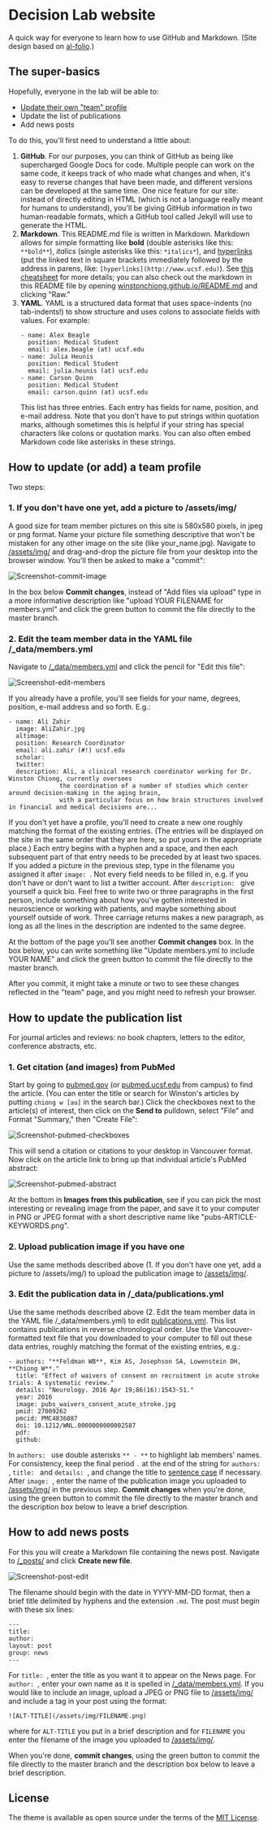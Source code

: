 # Decision Lab website

A quick way for everyone to learn how to use GitHub and Markdown. (Site design based on [al-folio](https://github.com/alshedivat/al-folio).)

## The super-basics
Hopefully, everyone in the lab will be able to:
- [Update their own "team" profile](#how-to-update-or-add-a-team-profile)
- Update the list of publications
- Add news posts

To do this, you'll first need to understand a little about: 
1. **GitHub**. For our purposes, you can think of GitHub as being like supercharged Google Docs for code. Multiple people can work on the same code, it keeps track of who made what changes and when, it's easy to reverse changes that have been made, and different versions can be developed at the same time. One nice feature for our site: instead of directly editing in HTML (which is not a language really meant for humans to understand), you'll be giving GitHub information in two human-readable formats, which a GitHub tool called Jekyll will use to generate the HTML. 
2. **Markdown**. This README.md file is written in Markdown. Markdown allows for simple formatting like **bold** (double asterisks like this: `**bold**`), *italics* (single asterisks like this: `*italics*`), and [hyperlinks](http://www.ucsf.edu) (put the linked text in square brackets immediately followed by the address in parens, like: `[hyperlinks](http://www.ucsf.edu)`). See [this cheatsheet](https://github.com/adam-p/markdown-here/wiki/Markdown-Cheatsheet) for more details; you can also check out the markdown in this README file by opening [winstonchiong.github.io/README.md](https://github.com/winstonchiong/winstonchiong.github.io/blob/master/README.md) and clicking "Raw."
3. **YAML**. YAML is a structured data format that uses space-indents (no tab-indents!) to show structure and uses colons to associate fields with values. For example:
    ```
    - name: Alex Beagle
      position: Medical Student
      email: alex.beagle (at) ucsf.edu
    - name: Julia Heunis
      position: Medical Student
      email: julia.heunis (at) ucsf.edu
    - name: Carson Quinn
      position: Medical Student
      email: carson.quinn (at) ucsf.edu
    ```
    This list has three entries. Each entry has fields for name, position, and e-mail address. Note that you don't have to put strings within quotation marks, although sometimes this is helpful if your string has special characters like colons or quotation marks. You can also often embed Markdown code like asterisks in these strings. 
    
## How to update (or add) a team profile
Two steps:
### 1. If you don't have one yet, add a picture to /assets/img/
A good size for team member pictures on this site is 580x580 pixels, in jpeg or png format. Name your picture file something descriptive that won't be mistaken for any other image on the site (like your_name.jpg). Navigate to [/assets/img/](https://github.com/winstonchiong/winstonchiong.github.io/tree/master/assets/img) and drag-and-drop the picture file from your desktop into the browser window. You'll then be asked to make a "commit":

![Screenshot-commit-image](/assets/img/site_readme_02_commit_image.png)

In the box below **Commit changes**, instead of "Add files via upload" type in a more informative description like "upload YOUR FILENAME for members.yml" and click the green button to commit the file directly to the master branch.

### 2. Edit the team member data in the YAML file /_data/members.yml
Navigate to [/_data/members.yml](https://github.com/winstonchiong/winstonchiong.github.io/blob/master/_data/members.yml) and click the pencil for "Edit this file":

![Screenshot-edit-members](/assets/img/site_readme_01_edit_data_members.png)

If you already have a profile, you'll see fields for your name, degrees, position, e-mail address and so forth. E.g.:

```
- name: Ali Zahir
  image: AliZahir.jpg
  altimage: 
  position: Research Coordinator
  email: ali.zahir (#!) ucsf.edu
  scholar: 
  twitter: 
  description: Ali, a clinical research coordinator working for Dr. Winston Chiong, currently oversees 
              the coordination of a number of studies which center around decision-making in the aging brain, 
              with a particular focus on how brain structures involved in financial and medical decisions are...
```
If you don't yet have a profile, you'll need to create a new one roughly matching the format of the existing entries. (The entries will be displayed on the site in the same order that they are here, so put yours in the appropriate place.) Each entry begins with a hyphen and a space, and then each subsequent part of that entry needs to be preceded by at least two spaces. If you added a picture in the previous step, type in the filename you assigned it after `image: `. Not every field needs to be filled in, e.g. if you don't have or don't want to list a twitter account. After `description: ` give yourself a quick bio. Feel free to write two or three paragraphs in the first person, include something about how you've gotten interested in neuroscience or working with patients, and maybe something about yourself outside of work. Three carriage returns makes a new paragraph, as long as all the lines in the description are indented to the same degree. 

At the bottom of the page you'll see another **Commit changes** box. In the box below, you can write something like "Update members.yml to include YOUR NAME" and click the green button to commit the file directly to the master branch. 

After you commit, it might take a minute or two to see these changes reflected in the "team" page, and you might need to refresh your browser. 

## How to update the publication list

For journal articles and reviews: no book chapters, letters to the editor, conference abstracts, etc.

### 1. Get citation (and images) from PubMed
Start by going to [pubmed.gov](http://pubmed.gov) (or [pubmed.ucsf.edu](http://pubmed.ucsf.edu) from campus) to find the article. (You can enter the title or search for Winston's articles by putting `chiong w [au]` in the search bar.) Click the checkboxes next to the article(s) of interest, then click on the **Send to** pulldown, select "File" and Format "Summary," then "Create File":

![Screenshot-pubmed-checkboxes](/assets/img/site_readme_04_pubmedexport.png)

This will send a citation or citations to your desktop in Vancouver format. Now click on the article link to bring up that individual article's PubMed abstract:

![Screenshot-pubmed-abstract](/assets/img/site_readme_03_pubmed.png)

At the bottom in **Images from this publication**, see if you can pick the most interesting or revealing image from the paper, and save it to your computer in PNG or JPEG format with a short descriptive name like "pubs-ARTICLE-KEYWORDS.png". 

### 2. Upload publication image if you have one
Use the same methods described above (1. If you don't have one yet, add a picture to /assets/img/) to upload the publication image to [/assets/img/](https://github.com/winstonchiong/winstonchiong.github.io/tree/master/assets/img). 

### 3. Edit the publication data in /_data/publications.yml
Use the same methods described above (2. Edit the team member data in the YAML file /_data/members.yml) to edit [publications.yml](https://github.com/winstonchiong/winstonchiong.github.io/blob/master/_data/publications.yml). This list contains publications in reverse chronological order. Use the Vancouver-formatted text file that you downloaded to your computer to fill out these data entries, roughly matching the format of the existing entries, e.g.:
```
- authors: "**Feldman WB**, Kim AS, Josephson SA, Lowenstein DH, **Chiong W**."
  title: "Effect of waivers of consent on recruitment in acute stroke trials: A systematic review."
  details: "Neurology. 2016 Apr 19;86(16):1543-51."
  year: 2016
  image: pubs_waivers_consent_acute_stroke.jpg
  pmid: 27009262
  pmcid: PMC4836887
  doi: 10.1212/WNL.0000000000002587 
  pdf:
  github:
```
In `authors: ` use double asterisks `** - **` to highlight lab members' names. For consistency, keep the final period `.` at the end of the string for `authors: `, `title: ` and `details: `, and change the title to [sentence case](https://en.wikipedia.org/wiki/Letter_case#Sentence_case) if necessary. After `image: `, enter the name of the publication image you uploaded to [/assets/img/](https://github.com/winstonchiong/winstonchiong.github.io/tree/master/assets/img) in the previous step. **Commit changes** when you're done, using the green button to commit the file directly to the master branch and the description box below to leave a brief description. 

## How to add news posts
For this you will create a Markdown file containing the news post. Navigate to [/_posts/](https://github.com/winstonchiong/winstonchiong.github.io/tree/master/_posts) and click **Create new file**. 

![Screenshot-post-edit](/assets/img/site_readme_05_create_post.png)

The filename should begin with the date in YYYY-MM-DD format, then a brief title delimited by hyphens and the extension `.md`. The post must begin with these six lines:
```
---
title: 
author: 
layout: post
group: news
---
```
For `title: `, enter the title as you want it to appear on the News page. For `author: `, enter your own name as it is spelled in [/_data/members.yml](https://github.com/winstonchiong/winstonchiong.github.io/blob/master/_data/members.yml). If you would like to include an image, upload a JPEG or PNG file to [/assets/img/](https://github.com/winstonchiong/winstonchiong.github.io/tree/master/assets/img) and include a tag in your post using the format:
```
![ALT-TITLE](/assets/img/FILENAME.png)
```
where for `ALT-TITLE` you put in a brief description and for `FILENAME` you enter the filename of the image you uploaded to [/assets/img/](https://github.com/winstonchiong/winstonchiong.github.io/tree/master/assets/img). 

When you're done, **commit changes**, using the green button to commit the file directly to the master branch and the description box below to leave a brief description.

## License

The theme is available as open source under the terms of the [MIT License](https://opensource.org/licenses/MIT).
